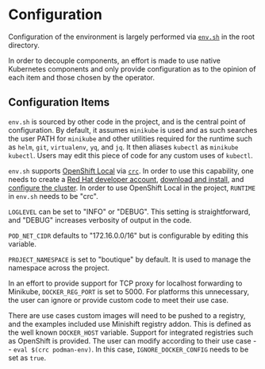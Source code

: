 # Configuration

Configuration of the environment is largely performed via [`env.sh`](../../env.sh) in the root
directory.

In order to decouple components, an effort is made to use native Kubernetes
components and only provide configuration as to the opinion of each item and
those chosen by the operator. 

## Configuration Items

`env.sh` is sourced by other code in the project, and is the central point of
configuration. By default, it assumes `minikube` is used and as such searches
the user PATH for `minikube` and other utilities required for the runtime such
as `helm`, `git`, `virtualenv`, `yq`, and `jq`. It then aliases `kubectl` as
`minikube kubectl`. Users may edit this piece of code for any custom uses of
`kubectl`.

`env.sh` supports [OpenShift Local](https://developers.redhat.com/products/openshift-local/overview) via [`crc`](https://crc.dev/crc/). In order to use this capability,
one needs to create a [Red Hat developer account](https://developers.redhat.com/blog/2016/03/31/no-cost-rhel-developer-subscription-now-available#), [download and install](https://console.redhat.com/openshift/create/local), and
[configure the cluster](https://access.redhat.com/documentation/en-us/red_hat_openshift_local/2.5/html/getting_started_guide/configuring_gsg). In order to
use OpenShift Local in the project, `RUNTIME` in `env.sh` needs to be "crc".

`LOGLEVEL` can be set to "INFO" or "DEBUG". This setting is straightforward,
and "DEBUG" increases verbosity of output in the code.

`POD_NET_CIDR` defaults to "172.16.0.0/16" but is configurable by editing this
variable.

`PROJECT_NAMESPACE` is set to "boutique" by default. It is used to manage the
namespace across the project.

In an effort to provide support for TCP proxy for localhost forwarding to
Minikube, `DOCKER_REG_PORT` is set to 5000. For platforms this unnecessary,
the user can ignore or provide custom code to meet their use case.

There are use cases custom images will need to be pushed to a registry, and the
examples included use Minishift registry addon. This is defined as the well
known `DOCKER_HOST` variable. Support for integrated registries such as
OpenShift is provided. The user can modify according to their use case --
`eval $(crc podman-env)`. In this case, `IGNORE_DOCKER_CONFIG` needs to be set
as `true`.
